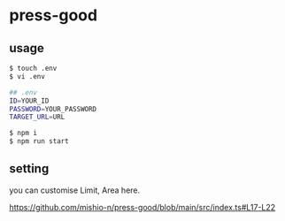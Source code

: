# press-good

## usage

```bash
$ touch .env
$ vi .env

## .env
ID=YOUR_ID
PASSWORD=YOUR_PASSWORD
TARGET_URL=URL

$ npm i
$ npm run start
```

## setting

you can customise Limit, Area here.

https://github.com/mishio-n/press-good/blob/main/src/index.ts#L17-L22
